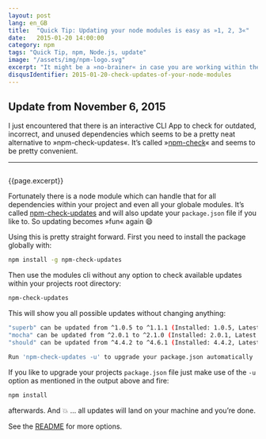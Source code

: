 ```yaml
---
layout: post
lang: en_GB
title:  "Quick Tip: Updating your node modules is easy as »1, 2, 3«"
date:   2015-01-20 14:00:00
category: npm
tags: "Quick Tip, npm, Node.js, update"
image: "/assets/img/npm-logo.svg"
excerpt: "It might be a »no-brainer« in case you are working within the Node.js environment for a while. But I used to ask myself how to figure out if there are updates to my dependencies / devDependencies which are beyond the patch-level updates which are »automatically« installed via the definition within my `package.json`. Because I don’t like to check possible updates separately for every module I’m using in my project."
disqusIdentifier: 2015-01-20-check-updates-of-your-node-modules
---
```


## Update from November 6, 2015

I just encountered that there is an interactive CLI App to check for outdated, incorrect, and unused dependencies which seems to be a pretty neat alternative to »npm-check-updates«. It’s called »[npm-check](https://github.com/dylang/npm-check)« and seems to be pretty convenient.

---

<div class="float-container">
    <img src="{{page.image}}" alt="" class="float-left">
    <div>
        <p>
          {{page.excerpt}}
        </p>
    </div>
</div>

Fortunately there is a node module which can handle that for all dependencies within your project and even all your globale modules. It’s called [npm-check-updates](https://www.npmjs.com/package/npm-check-updates) and will also update your `package.json` file if you like to. So updating becomes »fun« again :smile:

Using this is pretty straight forward. First you need to install the package globally with:

```bash
npm install -g npm-check-updates
```

Then use the modules cli without any option to check available updates within your projects root directory:

```bash
npm-check-updates
```

This will show you all possible updates without changing anything:

```bash
"superb" can be updated from ^1.0.5 to ^1.1.1 (Installed: 1.0.5, Latest: 1.1.1)
"mocha" can be updated from ^2.0.1 to ^2.1.0 (Installed: 2.0.1, Latest: 2.1.0)
"should" can be updated from ^4.4.2 to ^4.6.1 (Installed: 4.4.2, Latest: 4.6.1)

Run 'npm-check-updates -u' to upgrade your package.json automatically
```

If you like to upgrade your projects `package.json` file just make use of the `-u` option as mentioned in the output above and fire:

```bash
npm install
```

afterwards. And :boom: … all updates will land on your machine and you’re done.

See the [README](https://www.npmjs.com/package/npm-check-updates) for more options.
